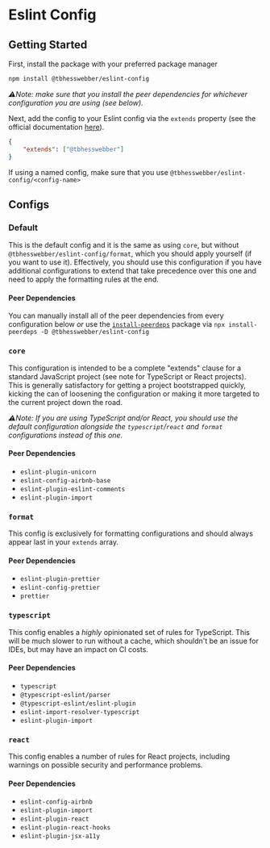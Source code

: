 # Eslint Config

## Getting Started

First, install the package with your preferred package manager

```sh
npm install @tbhesswebber/eslint-config
```

_:warning:Note: make sure that you install the peer dependencies for whichever configuration you are using (see below)._

Next, add the config to your Eslint config via the `extends` property (see the official documentation [here](https://eslint.org/docs/latest/extend/shareable-configs#npm-scoped-modules)).

```json
{
    "extends": ["@tbhesswebber"]
}
```

If using a named config, make sure that you use `@tbhesswebber/eslint-config/<config-name>` 


## Configs

### Default

This is the default config and it is the same as using `core`, but without `@tbhesswebber/eslint-config/format`, which you should apply yourself (if you want to use it).  Effectively, you should use this configuration if you have additional configurations to extend that take precedence over this one and need to apply the formatting rules at the end.

#### Peer Dependencies

You can manually install all of the peer dependencies from every configuration below _or_ use the [`install-peerdeps`](https://www.npmjs.com/package/install-peerdeps) package via `npx install-peerdeps -D @tbhesswebber/eslint-config`

### `core`

This configuration is intended to be a complete "extends" clause for a standard JavaScript project (see note for TypeScript or React projects).  This is generally satisfactory for getting a project bootstrapped quickly, kicking the can of loosening the configuration or making it more targeted to the current project down the road.

_:warning:Note: If you are using TypeScript and/or React, you should use the default configuration alongside the `typescript`/`react` and `format` configurations instead of this one._

#### Peer Dependencies

- `eslint-plugin-unicorn`
- `eslint-config-airbnb-base`
- `eslint-plugin-eslint-comments`
- `eslint-plugin-import`

### `format`

This config is exclusively for formatting configurations and should always appear last in your `extends` array.

#### Peer Dependencies

- `eslint-plugin-prettier`
- `eslint-config-prettier`
- `prettier`

### `typescript`

This config enables a _highly_ opinionated set of rules for TypeScript. This will be much slower to run without a cache, which shouldn't be an issue for IDEs, but may have an impact on CI costs.

#### Peer Dependencies

- `typescript`
- `@typescript-eslint/parser`
- `@typescript-eslint/eslint-plugin`
- `eslint-import-resolver-typescript`
- `eslint-plugin-import`

### `react`

This config enables a number of rules for React projects, including warnings on possible security and performance problems. 

#### Peer Dependencies

- `eslint-config-airbnb`
- `eslint-plugin-import`
- `eslint-plugin-react`
- `eslint-plugin-react-hooks`
- `eslint-plugin-jsx-a11y`
